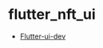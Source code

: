# flutter_nft_ui

- [Flutter-ui-dev](https://github.com/Flutter-ui-dev/Flutter-ui-dev/tree/main/speed-code/nft-app)
